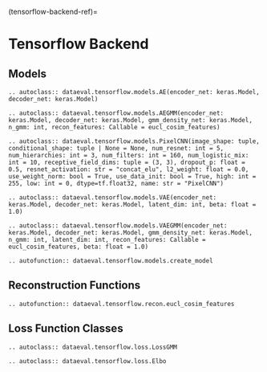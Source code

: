 (tensorflow-backend-ref)=
# Tensorflow Backend

## Models

```{eval-rst}
.. autoclass:: dataeval.tensorflow.models.AE(encoder_net: keras.Model, decoder_net: keras.Model)
```

```{eval-rst}
.. autoclass:: dataeval.tensorflow.models.AEGMM(encoder_net: keras.Model, decoder_net: keras.Model, gmm_density_net: keras.Model, n_gmm: int, recon_features: Callable = eucl_cosim_features)
```

```{eval-rst}
.. autoclass:: dataeval.tensorflow.models.PixelCNN(image_shape: tuple, conditional_shape: tuple | None = None, num_resnet: int = 5, num_hierarchies: int = 3, num_filters: int = 160, num_logistic_mix: int = 10, receptive_field_dims: tuple = (3, 3), dropout_p: float = 0.5, resnet_activation: str = "concat_elu", l2_weight: float = 0.0, use_weight_norm: bool = True, use_data_init: bool = True, high: int = 255, low: int = 0, dtype=tf.float32, name: str = "PixelCNN")
```

```{eval-rst}
.. autoclass:: dataeval.tensorflow.models.VAE(encoder_net: keras.Model, decoder_net: keras.Model, latent_dim: int, beta: float = 1.0)
```

```{eval-rst}
.. autoclass:: dataeval.tensorflow.models.VAEGMM(encoder_net: keras.Model, decoder_net: keras.Model, gmm_density_net: keras.Model, n_gmm: int, latent_dim: int, recon_features: Callable = eucl_cosim_features, beta: float = 1.0)
```

```{eval-rst}
.. autofunction:: dataeval.tensorflow.models.create_model
```

## Reconstruction Functions

```{eval-rst}
.. autofunction:: dataeval.tensorflow.recon.eucl_cosim_features
```

## Loss Function Classes

```{eval-rst}
.. autoclass:: dataeval.tensorflow.loss.LossGMM
```

```{eval-rst}
.. autoclass:: dataeval.tensorflow.loss.Elbo
```
